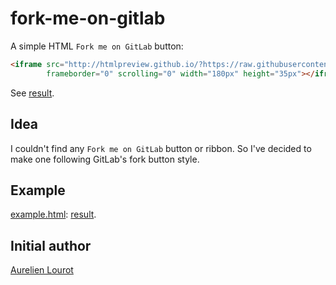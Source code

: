 # fork-me-on-gitlab

A simple HTML `Fork me on GitLab` button:

```html
<iframe src="http://htmlpreview.github.io/?https://raw.githubusercontent.com/AurelienLourot/fork-me-on-gitlab/master/button.html?href=https://gitlab.com/you"
        frameborder="0" scrolling="0" width="180px" height="35px"></iframe>
```

See
[result](http://htmlpreview.github.io/?https://github.com/AurelienLourot/fork-me-on-gitlab/blob/master/example.html).

## Idea

I couldn't find any `Fork me on GitLab` button or ribbon. So I've decided to make one following
GitLab's fork button style.

## Example

[example.html](example.html):
[result](http://htmlpreview.github.io/?https://github.com/AurelienLourot/fork-me-on-gitlab/blob/master/example.html).

## Initial author

[Aurelien Lourot](http://lourot.com/)
